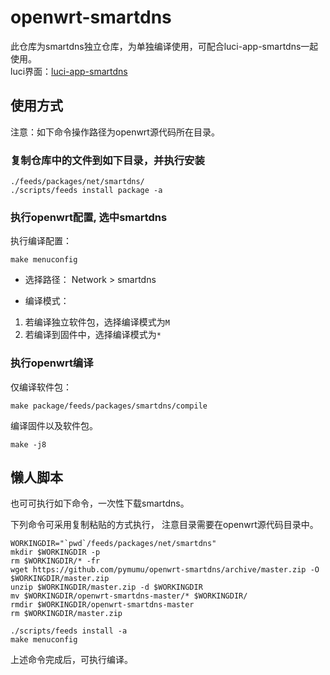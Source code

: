 # openwrt-smartdns

此仓库为smartdns独立仓库，为单独编译使用，可配合luci-app-smartdns一起使用。  
luci界面：[luci-app-smartdns](https://github.com/pymumu/luci-app-smartdns)

## 使用方式

注意：如下命令操作路径为openwrt源代码所在目录。  

### 复制仓库中的文件到如下目录，并执行安装

```shell
./feeds/packages/net/smartdns/
./scripts/feeds install package -a
```

### 执行openwrt配置, 选中smartdns

执行编译配置：

```shell
make menuconfig
```

* 选择路径：
 Network > smartdns

* 编译模式：

1. 若编译独立软件包，选择编译模式为`M`
1. 若编译到固件中，选择编译模式为`*`

### 执行openwrt编译

仅编译软件包：

```shell
make package/feeds/packages/smartdns/compile
```

编译固件以及软件包。

```shell
make -j8
```

## 懒人脚本

也可可执行如下命令，一次性下载smartdns。

下列命令可采用复制粘贴的方式执行， 注意目录需要在openwrt源代码目录中。

```shell
WORKINGDIR="`pwd`/feeds/packages/net/smartdns"
mkdir $WORKINGDIR -p
rm $WORKINGDIR/* -fr
wget https://github.com/pymumu/openwrt-smartdns/archive/master.zip -O $WORKINGDIR/master.zip
unzip $WORKINGDIR/master.zip -d $WORKINGDIR
mv $WORKINGDIR/openwrt-smartdns-master/* $WORKINGDIR/
rmdir $WORKINGDIR/openwrt-smartdns-master
rm $WORKINGDIR/master.zip

./scripts/feeds install -a
make menuconfig

```

上述命令完成后，可执行编译。
